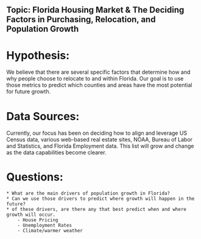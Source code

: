 ## Topic: Florida Housing Market & The Deciding Factors in Purchasing, Relocation, and Population Growth

# Hypothesis: 
We believe that there are several specific factors that determine how and why people choose to relocate to and within Florida. Our goal is to use those metrics to predict which counties and areas have the most potential for future growth.

# Data Sources: 
Currently, our focus has been on deciding how to align and leverage US Census data, various web-based real estate sites, NOAA, Bureau of Labor and Statistics, and Florida Employment data. This list will grow and change as the data capabilities become clearer.

# Questions:
    * What are the main drivers of population growth in Florida?
	* Can we use those drivers to predict where growth will happen in the future?
    * of these drivers, are there any that best predict when and where growth will occur.
        - House Pricing
        - Unemployment Rates
        - Climate/warmer weather

